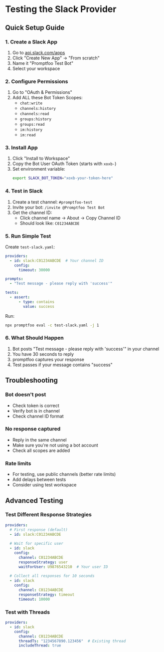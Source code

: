 # Testing the Slack Provider

## Quick Setup Guide

### 1. Create a Slack App
1. Go to [api.slack.com/apps](https://api.slack.com/apps)
2. Click "Create New App" → "From scratch"
3. Name it "Promptfoo Test Bot"
4. Select your workspace

### 2. Configure Permissions
1. Go to "OAuth & Permissions"
2. Add ALL these Bot Token Scopes:
   - `chat:write`
   - `channels:history`
   - `channels:read`
   - `groups:history`
   - `groups:read`
   - `im:history`
   - `im:read`

### 3. Install App
1. Click "Install to Workspace"
2. Copy the Bot User OAuth Token (starts with `xoxb-`)
3. Set environment variable:
   ```bash
   export SLACK_BOT_TOKEN="xoxb-your-token-here"
   ```

### 4. Test in Slack
1. Create a test channel: `#promptfoo-test`
2. Invite your bot: `/invite @Promptfoo Test Bot`
3. Get the channel ID:
   - Click channel name → About → Copy Channel ID
   - Should look like: `C01234ABCDE`

### 5. Run Simple Test
Create `test-slack.yaml`:
```yaml
providers:
  - id: slack:C01234ABCDE  # Your channel ID
    config:
      timeout: 30000

prompts:
  - "Test message - please reply with 'success'"

tests:
  - assert:
      - type: contains
        value: success
```

Run:
```bash
npx promptfoo eval -c test-slack.yaml -j 1
```

### 6. What Should Happen
1. Bot posts "Test message - please reply with 'success'" in your channel
2. You have 30 seconds to reply
3. promptfoo captures your response
4. Test passes if your message contains "success"

## Troubleshooting

### Bot doesn't post
- Check token is correct
- Verify bot is in channel
- Check channel ID format

### No response captured
- Reply in the same channel
- Make sure you're not using a bot account
- Check all scopes are added

### Rate limits
- For testing, use public channels (better rate limits)
- Add delays between tests
- Consider using test workspace

## Advanced Testing

### Test Different Response Strategies
```yaml
providers:
  # First response (default)
  - id: slack:C01234ABCDE
    
  # Wait for specific user
  - id: slack
    config:
      channel: C01234ABCDE
      responseStrategy: user
      waitForUser: U9876543210  # Your user ID
      
  # Collect all responses for 10 seconds
  - id: slack
    config:
      channel: C01234ABCDE
      responseStrategy: timeout
      timeout: 10000
```

### Test with Threads
```yaml
providers:
  - id: slack
    config:
      channel: C01234ABCDE
      threadTs: "1234567890.123456"  # Existing thread
      includeThread: true
``` 